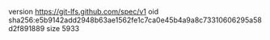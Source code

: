 version https://git-lfs.github.com/spec/v1
oid sha256:e5b9142add2948b63ae1562fe1c7ca0e45b4a9a8c73310606295a58d2f891889
size 5933

